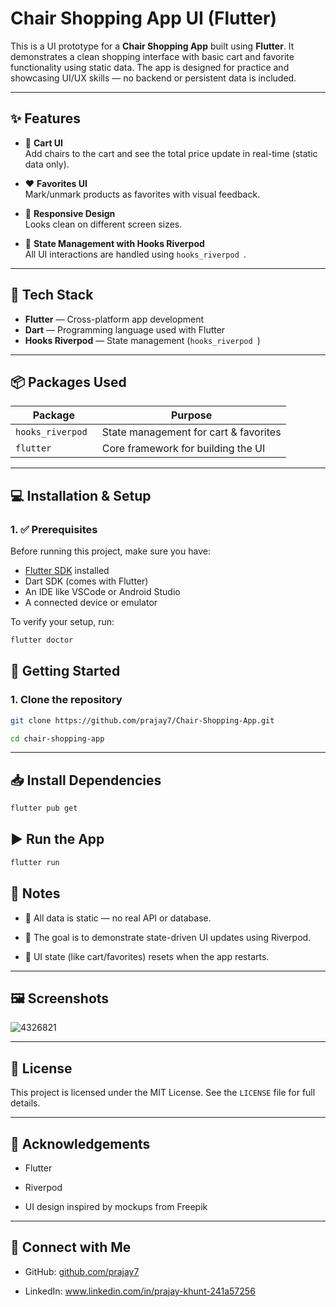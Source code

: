 # Chair Shopping App UI (Flutter)

This is a UI prototype for a **Chair Shopping App** built using **Flutter**. It demonstrates a clean shopping interface with basic cart and favorite functionality using static data. The app is designed for practice and showcasing UI/UX skills — no backend or persistent data is included.

---

## ✨ Features

- 🛒 **Cart UI**  
  Add chairs to the cart and see the total price update in real-time (static data only).

- ❤️ **Favorites UI**  
  Mark/unmark products as favorites with visual feedback.

- 📱 **Responsive Design**  
  Looks clean on different screen sizes.

- 🔄 **State Management with Hooks Riverpod**  
  All UI interactions are handled using `hooks_riverpod `.

---

## 🔧 Tech Stack

- **Flutter** — Cross-platform app development  
- **Dart** — Programming language used with Flutter  
- **Hooks Riverpod** — State management (`hooks_riverpod `)

---

## 📦 Packages Used

| Package                  | Purpose                                  |
|--------------------------|------------------------------------------|
| `hooks_riverpod `        | State management for cart & favorites    |
| `flutter`                | Core framework for building the UI       |

---

## 💻 Installation & Setup

### 1. ✅ Prerequisites

Before running this project, make sure you have:

- [Flutter SDK](https://flutter.dev/docs/get-started/install) installed
- Dart SDK (comes with Flutter)
- An IDE like VSCode or Android Studio
- A connected device or emulator

To verify your setup, run:

```bash
flutter doctor

```

## 🚀 Getting Started

### 1. Clone the repository

```bash
git clone https://github.com/prajay7/Chair-Shopping-App.git

cd chair-shopping-app
```

---

## 📥 Install Dependencies
```bash
flutter pub get
```

## ▶️ Run the App
```bash
flutter run
```

## 🧪 Notes

- 🧾 All data is static — no real API or database.

- 🧠 The goal is to demonstrate state-driven UI updates using Riverpod.

- 🔁 UI state (like cart/favorites) resets when the app restarts.

---

## 🖼️ Screenshots

![4326821](https://github.com/user-attachments/assets/9147ff13-91ef-4bb2-ab49-45f4a01880d4)

---

## 📄 License

This project is licensed under the MIT License.
See the `LICENSE` file for full details.

---

## 🙌 Acknowledgements

- Flutter

- Riverpod

- UI design inspired by mockups from Freepik

---

## 🔗 Connect with Me

- GitHub: [github.com/prajay7](https://github.com/prajay7/Chair-Shopping-App.git)

- LinkedIn: www.linkedin.com/in/prajay-khunt-241a57256





